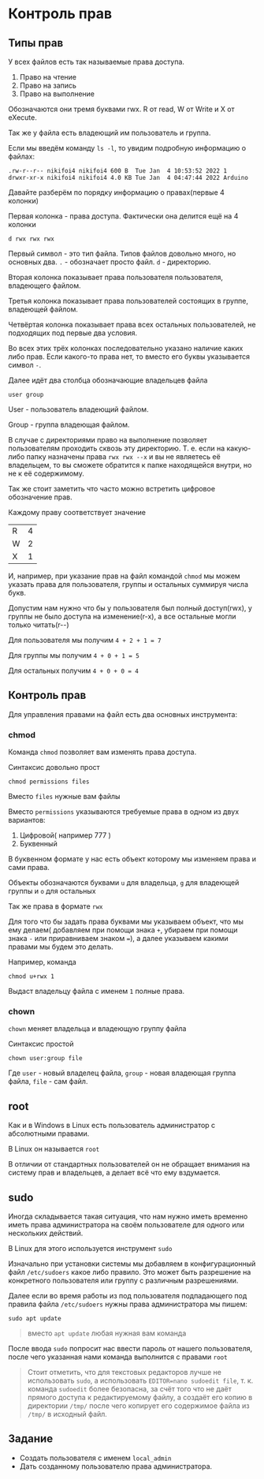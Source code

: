 # Контроль прав

## Типы прав

У всех файлов есть так называемые права доступа.

1. Право на чтение
2. Право на запись
3. Право на выполнение

Обозначаются они тремя буквами rwx. R от read, W от Write и X от eXecute.

Так же у файла есть владеющий им пользователь и группа.

Если мы введём команду `ls -l`, то увидим подробную информацию о файлах:

```
.rw-r--r-- nikifoi4 nikifoi4 600 B  Tue Jan  4 10:53:52 2022 1
drwxr-xr-x nikifoi4 nikifoi4 4.0 KB Tue Jan  4 04:47:44 2022 Arduino
```

Давайте разберём по порядку информацию о правах(первые 4 колонки)

Первая колонка - права доступа. Фактически она делится ещё на 4 колонки

```
d rwx rwx rwx
```

Первый символ - это тип файла. Типов файлов довольно много, но основных два. `.` - обозначает просто файл. `d` - директорию.

Вторая колонка показывает права пользователя пользователя, владеющего файлом.

Третья колонка показывает права пользователей состоящих в группе, владеющей файлом.

Четвёртая колонка показывает права всех остальных пользователей, не подходящих под первые два условия.

Во всех этих трёх колонках последовательно указано наличие каких либо прав. Если какого-то права нет, то вместо его буквы указывается символ `-`.

Далее идёт два столбца обозначающие владельцев файла

```
user group
```

User - пользователь владеющий файлом.

Group - группа владеющая файлом.

В случае с директориями право на выполнение позволяет пользователям проходить сквозь эту директорию. Т. е. если на какую-либо папку назначены права `rwx rwx --x` и вы не являетесь её владельцем, то вы сможете обратится к папке находящейся внутри, но не к её содержимому.

Так же стоит заметить что часто можно встретить цифровое обозначение прав.

Каждому праву соответствует значение

|   |   |
| - | - |
| R | 4 |
| W | 2 |
| X | 1 |

И, например, при указание прав на файл командой `chmod` мы можем указать права для пользователя, группы и остальных суммируя числа букв.

Допустим нам нужно что бы у пользователя был полный доступ(rwx), у группы не было доступа на изменение(r-x), а все остальные могли только читать(r--)

Для пользователя мы получим `4 + 2 + 1 = 7`

Для группы мы получим `4 + 0 + 1 = 5`

Для остальных получим `4 + 0 + 0 = 4`

## Контроль прав
Для управления правами на файл есть два основных инструмента:

### chmod

Команда `chmod` позволяет вам изменять права доступа.

Синтаксис довольно прост
```
chmod permissions files
```
Вместо `files` нужные вам файлы

Вместо `permissions` указываются требуемые права в одном из двух вариантов:
1. Цифровой( например 777 )
2. Буквенный

В буквенном формате у нас есть объект которому мы изменяем права и сами права.

Объекты обозначаются буквами `u` для владельца, `g` для владеющей группы и `o` для остальных

Так же права в формате `rwx`

Для того что бы задать права буквами мы указываем объект, что мы ему делаем( добавляем при помощи знака `+`, убираем при помощи знака `-` или приравниваем знаком `=`), а далее указываем какими правами мы будем это делать.

Например, команда
```
chmod u+rwx 1
```
Выдаст владельцу файла с именем `1` полные права.

### chown

`chown` меняет владельца и владеющую группу файла

Синтаксис простой
```
chown user:group file
```
Где `user` -  новый владелец файла, `group` - новая владеющая группа файла, `file` - сам файл.

## root

Как и в Windows в Linux есть пользователь администратор с абсолютными правами.

В Linux он называется `root`

В отличии от стандартных пользователей он не обращает внимания на систему прав и владельцев, а делает всё что ему вздумается.

## sudo

Иногда складывается такая ситуация, что нам нужно иметь временно иметь права администратора на своём пользователе для одного или нескольких действий.

В Linux для этого используется инструмент `sudo`

Изначально при установки системы мы добавляем в конфигурационный файл `/etc/sudoers` какое либо правило. Это может быть разрешение на конкретного пользователя или группу с различным разрешениями.

Далее если во время работы из под пользователя подпадающего под правила файла `/etc/sudoers` нужны права администратора мы пишем:
```
sudo apt update
```
> вместо `apt update` любая нужная вам команда

После ввода `sudo` попросит нас ввести пароль от нашего пользователя, после чего указанная нами команда выполнится с правами `root`

> Стоит отметить, что для текстовых редакторов лучше не использовать `sudo`, а использовать `EDITOR=nano sudoedit file`, т. к. команда `sudoedit` более безопасна, за счёт того что не даёт прямого доступа к редактируемому файлу, а создаёт его копию в директории `/tmp/` после чего копирует его содержимое файла из `/tmp/` в исходный файл.

## Задание
* Создать пользователя с именем `local_admin`
* Дать созданному пользователю права администратора.
